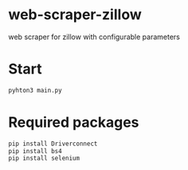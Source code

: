 # web-scraper-zillow
web scraper for zillow with configurable parameters

# Start
```python
pyhton3 main.py
```

# Required packages
```python
pip install Driverconnect
pip install bs4 
pip install selenium
```


